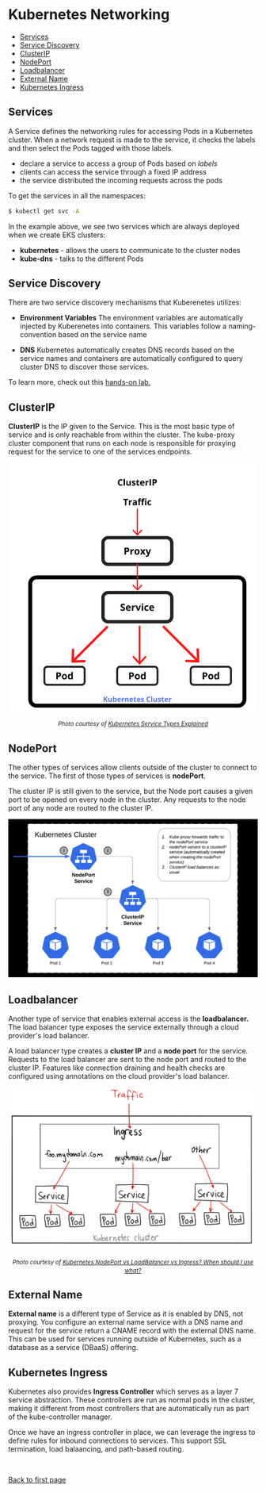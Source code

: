  
# Kubernetes Networking 

- [Services](#services)
- [Service Discovery](#service-discovery)
- [ClusterIP](#clusterip)
- [NodePort](#nodeport)
- [Loadbalancer](#loadbalancer)
- [External Name](#external-name)
- [Kubernetes Ingress](#kubernetes-ingress)

## Services 

A Service defines the networking rules for accessing Pods in a Kubernetes cluster. When a network request is made to the service, it checks the labels and then select the Pods tagged with those labels.

- declare a service to access a group of Pods based on *labels*
- clients can access the service through a fixed IP address
- the service distributed the incoming requests across the pods

To get the services in all the namespaces:

```bash
$ kubectl get svc -A  
```

In the example above, we see two services which are always deployed when we create EKS clusters:

- **kubernetes** - allows the users to communicate to the cluster nodes
- **kube-dns** - talks to the different Pods

## Service Discovery 

There are two service discovery mechanisms that Kuberenetes utilizes:

- **Environment Variables**
    The environment variables are automatically injected by Kuberenetes into containers. This variables follow a naming-convention based on the service name

- **DNS**
    Kubernetes automatically creates DNS records based on the service names and containers are automatically configured to query cluster DNS to discover those services.

To learn more, check out this [hands-on lab.](../../Lab40-Kubernetes_Basics/README.md)

## ClusterIP

**ClusterIP** is the IP given to the Service. This is the most basic type of service and is only reachable from within the cluster. The kube-proxy cluster component that runs on each node is responsible for proxying request for the service to one of the services endpoints. 


<p align=center>
<img width=500 src="../../Images/services-clusterip.png">
</p> 

<small><center> *Photo courtesy of [Kubernetes Service Types Explained](https://dev.to/pavanbelagatti/kubernetes-service-types-explained-207g)* </center></small>


## NodePort

The other types of services allow clients outside of the cluster to connect to the service. The first of those types of services is **nodePort**. 

The cluster IP is still given to the service, but the Node port causes a given port to be opened on every node in the cluster. Any requests to the node port of any node are routed to the cluster IP. 

<p align=center>
<img width=700 src="../../Images/services-nodeport.png">
</p> 


## Loadbalancer 

Another type of service that enables external access is the **loadbalancer.** The load balancer type exposes the service externally through a cloud provider's load balancer.

A load balancer type creates a **cluster IP** and a **node port** for the service. Requests to the load balancer are sent to the node port and routed to the cluster IP. Features like connection draining and health checks are configured using annotations on the cloud provider's load balancer.


<p align=center>
<img width=700 src="../../Images/services-loadbalancer.png">
</p> 

<small><center> *Photo courtesy of [Kubernetes NodePort vs LoadBalancer vs Ingress? When should I use what?](https://medium.com/google-cloud/kubernetes-nodeport-vs-loadbalancer-vs-ingress-when-should-i-use-what-922f010849e0)* </center></small>

## External Name 

**External name** is a different type of Service as it is enabled by DNS, not proxying. You configure an external name service with a DNS name and request for the service return a CNAME record with the external DNS name. This can be used for services running outside of Kubernetes, such as a database as a service (DBaaS) offering.

## Kubernetes Ingress

Kubernetes also provides **Ingress Controller** which serves as a layer 7 service abstraction. These controllers are run as normal pods in the cluster, making it different from most controllers that are automatically run as part of the kube-controller manager.

Once we have an ingress controller in place, we can leverage the ingress to define rules for inbound connections to services. This support SSL termination, load balaancing, and path-based routing.



<br>

[Back to first page](../../README.md#kubernetes)
